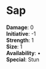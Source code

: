 # Sap

**Damage**: 0\
**Initiative**: -1\
**Strength**: 1\
**Size**: 1\
**Availability**: •\
**Special**: Stun